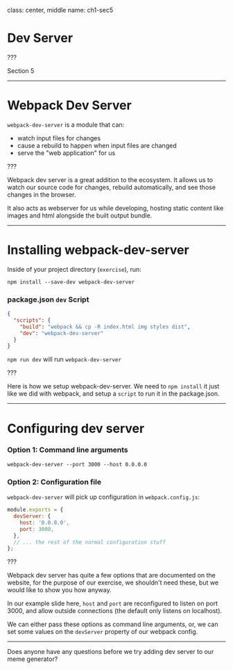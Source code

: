 class: center, middle
name: ch1-sec5
# Dev Server
???

Section 5

---

# Webpack Dev Server

`webpack-dev-server` is a module that can:

* watch input files for changes
* cause a rebuild to happen when input files are changed
* serve the "web application" for us

???

Webpack dev server is a great addition to the ecosystem.  It allows us to watch
our source code for changes, rebuild automatically, and see those changes in the browser.

It also acts as webserver for us while developing, hosting static content like images and html alongside the built output bundle.

---

# Installing webpack-dev-server

Inside of your project directory (`exercise`), run:

```shell
npm install --save-dev webpack-dev-server
```

### package.json `dev` Script

```json
{
  "scripts": {
    "build": "webpack && cp -R index.html img styles dist",
    "dev": "webpack-dev-server"
  }
}
```

`npm run dev` will run `webpack-dev-server`

???

Here is how we setup webpack-dev-server.  We need to `npm install` it just like we did with webpack, and setup a `script` to run it in the package.json.

---

# Configuring dev server

### Option 1: Command line arguments

```shell
webpack-dev-server --port 3000 --host 0.0.0.0
```

### Option 2: Configuration file

`webpack-dev-server` will pick up configuration in `webpack.config.js`:

```js
module.exports = {
  devServer: {
    host: '0.0.0.0',
    port: 3000,
  },
  // ... the rest of the normal configuration stuff
};
```

???

Webpack dev server has quite a few options that are documented on the website, for the purpose of our exercise, we shouldn't need these, but we would like to show you how anyway.

In our example slide here, `host` and `port` are reconfigured to listen on port 3000, and allow outside connections (the default only listens on localhost).

We can either pass these options as command line arguments, or, we can set some values on the `devServer` property of our webpack config.

-------

Does anyone have any questions before we try adding dev server to our meme generator?
